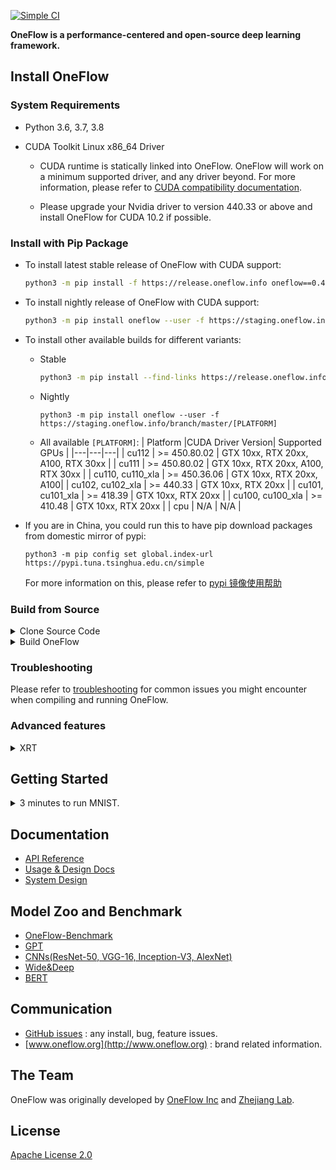 [![Simple CI](https://github.com/Oneflow-Inc/oneflow/actions/workflows/simple.yml/badge.svg)](https://github.com/Oneflow-Inc/oneflow/actions/workflows/simple.yml)

**OneFlow is a performance-centered and open-source deep learning framework.**

## Install OneFlow

  ### System Requirements

  - Python 3.6, 3.7, 3.8
  - CUDA Toolkit Linux x86_64 Driver

    - CUDA runtime is statically linked into OneFlow. OneFlow will work on a minimum supported driver, and any driver beyond. For more information, please refer to [CUDA compatibility documentation](https://docs.nvidia.com/deploy/cuda-compatibility/index.html).

    - Please upgrade your Nvidia driver to version 440.33 or above and install OneFlow for CUDA 10.2 if possible.

  ### Install with Pip Package

  - To install latest stable release of OneFlow with CUDA support:

    ```bash
    python3 -m pip install -f https://release.oneflow.info oneflow==0.4.0+cu102 --user
    ```

  - To install nightly release of OneFlow with CUDA support:
    ```bash
    python3 -m pip install oneflow --user -f https://staging.oneflow.info/branch/master/cu102
    ```

  - To install other available builds for different variants:
    - Stable
      ```bash
      python3 -m pip install --find-links https://release.oneflow.info oneflow==0.4.0+[PLATFORM] --user
      ```
    - Nightly
      ```
      python3 -m pip install oneflow --user -f https://staging.oneflow.info/branch/master/[PLATFORM]
      ```
    - All available `[PLATFORM]`:
      | Platform |CUDA Driver Version| Supported GPUs |
      |---|---|---|
      | cu112  | >= 450.80.02  | GTX 10xx, RTX 20xx, A100, RTX 30xx |
      | cu111  | >= 450.80.02  | GTX 10xx, RTX 20xx, A100, RTX 30xx |
      | cu110, cu110_xla  | >= 450.36.06  | GTX 10xx, RTX 20xx, A100|
      | cu102, cu102_xla  | >= 440.33  | GTX 10xx, RTX 20xx |
      | cu101, cu101_xla  | >= 418.39  | GTX 10xx, RTX 20xx |
      | cu100, cu100_xla  | >= 410.48  | GTX 10xx, RTX 20xx |
      | cpu  | N/A | N/A |

  - If you are in China, you could run this to have pip download packages from domestic mirror of pypi:
    ```
    python3 -m pip config set global.index-url https://pypi.tuna.tsinghua.edu.cn/simple
    ```
    For more information on this, please refer to [pypi 镜像使用帮助](https://mirror.tuna.tsinghua.edu.cn/help/pypi/)

### Build from Source
<details>
<summary>Clone Source Code</summary>

- #### Option 1: Clone source code from GitHub

  ```bash
  git clone https://github.com/Oneflow-Inc/oneflow --depth=1
  ```

- #### Option 2: Download from Aliyun

  If you are in China, please download OneFlow source code from: https://oneflow-public.oss-cn-beijing.aliyuncs.com/oneflow-src.zip

  ```bash
  curl https://oneflow-public.oss-cn-beijing.aliyuncs.com/oneflow-src.zip -o oneflow-src.zip
  unzip oneflow-src.zip
  ```
</details>

<details>
<summary>Build OneFlow</summary>

- #### Option 1: Build with Conda (recommended)
  Please refer to [this repo](https://github.com/Oneflow-Inc/conda-env)

- #### Option 2: Build in docker container (recommended)
  - In the root directory of OneFlow source code, run:

    ```
    python3 docker/package/manylinux/build_wheel.py
    ```

    This should produce `.whl` files in the directory `wheelhouse`

  - If you are in China, you might need to add these flags:

    ```
    --use_tuna --use_system_proxy --use_aliyun_mirror
    ```

  - You can choose CUDA/Python versions of wheel by adding:

    ```
    --cuda_version=10.1 --python_version=3.6,3.7
    ```

  - For more useful flags, plese run the script with flag `--help` or refer to the source code of the script.

- #### Option 3: Build on bare metal
  - Install dependencies. For instance, on Ubuntu 20.04, run:
    ```
    sudo apt install -y libmkl-full-dev nasm libc++-11-dev libncurses5 g++ gcc cmake gdb python3-pip
    ```
    If there is a prompt, it is recommended to select the option to make mkl the default BLAS library.
  - In the root directory of OneFlow source code, run:

    ```
    mkdir build
    cd build
    cmake ..
    make -j$(nproc)
    ```

  - Add oneflow to your PYTHONPATH

    ```
    source build/source.sh
    ```

    Please note that this change is not permanent.

  - Simple validation

    ```
    python3 -m oneflow --doctor
    ```

  - If you are in China, please add these CMake flags `-DTHIRD_PARTY_MIRROR=aliyun -DPIP_INDEX_MIRROR=https://pypi.tuna.tsinghua.edu.cn/simple` for faster dependency downloads.
  - For pure CPU build, please add this CMake flag `-DBUILD_CUDA=OFF`.
</details>

### Troubleshooting

Please refer to [troubleshooting](docs/source/troubleshooting.md) for common issues you might encounter when compiling and running OneFlow.

### Advanced features
<details>
<summary>XRT</summary>

- You can check this [doc](oneflow/xrt/README.md) to obtain more details about how to use XLA and TensorRT with OneFlow.
</details>

## Getting Started
<details>
<summary>3 minutes to run MNIST.</summary>

- Clone the demo code from OneFlow documentation
  ```
  git clone https://github.com/Oneflow-Inc/oneflow-documentation.git
  cd oneflow-documentation/cn/docs/code/quick_start/
  ```
- Run it in Python
  ```
  python mlp_mnist.py
  ```

- Oneflow is running and you got the training loss
  ```
  2.7290366
  0.81281316
  0.50629824
  0.35949975
  0.35245502
  ...
  ```
- More info on this demo, please refer to [doc on quick start](http://docs.oneflow.org/quick_start/quickstart_in_3_min.html).
</details>

## Documentation
- [API Reference](https://oneflow.readthedocs.io/en/master/)
- [Usage & Design Docs](http://docs.oneflow.org/)
- [System Design](https://github.com/Oneflow-Inc/oneflow-documentation/blob/master/en/docs/basics_topics/essentials_of_oneflow.md)

## Model Zoo and Benchmark
- [OneFlow-Benchmark](https://github.com/Oneflow-Inc/OneFlow-Benchmark)
- [GPT](https://github.com/Oneflow-Inc/OneFlow-Benchmark/tree/master/LanguageModeling/GPT)
- [CNNs(ResNet-50, VGG-16, Inception-V3, AlexNet)](https://github.com/Oneflow-Inc/OneFlow-Benchmark/tree/master/Classification/cnns)
- [Wide&Deep](https://github.com/Oneflow-Inc/OneFlow-Benchmark/tree/master/ClickThroughRate/WideDeepLearning)
- [BERT](https://github.com/Oneflow-Inc/OneFlow-Benchmark/tree/master/LanguageModeling/BERT)

## Communication
- [GitHub issues](https://github.com/Oneflow-Inc/oneflow/issues) : any install, bug, feature issues.
- [www.oneflow.org](http://www.oneflow.org) : brand related information.

## The Team
OneFlow was originally developed by [OneFlow Inc](http://www.oneflow.org) and [Zhejiang Lab](http://www.zhejianglab.com/).

## License
[Apache License 2.0](LICENSE)
